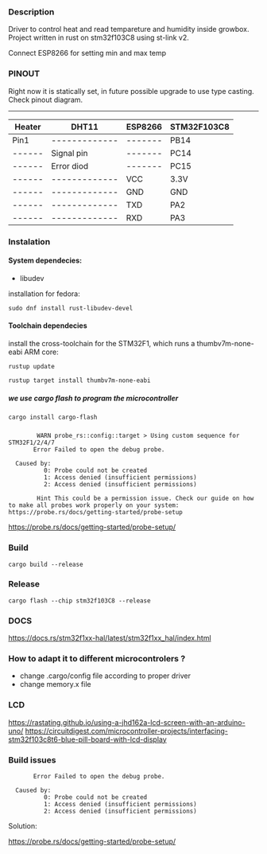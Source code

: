 ### Description

Driver to control heat and read tempareture and humidity inside growbox. Project written in rust on stm32f103C8 using
st-link v2.

Connect ESP8266 for setting min and max temp

### PINOUT

Right now it is statically set, in future possible upgrade to use type casting.
Check pinout diagram.

<hr>

| Heater | DHT11         | ESP8266 | STM32F103C8 |
|--------|---------------|---------|-------------|
| Pin1   | ------------- | ------- | PB14        |
| ------ | Signal pin    | ------- | PC14        |
| ------ | Error diod    | ------- | PC15        |
| ------ | ------------- | VCC     | 3.3V        |
| ------ | ------------- | GND     | GND         |
| ------ | ------------- | TXD     | PA2         |
| ------ | ------------- | RXD     | PA3         |


### Instalation

#### System dependecies:

- libudev

installation for fedora:

```commandline
sudo dnf install rust-libudev-devel
```

#### Toolchain dependecies

install the cross-toolchain for the STM32F1, which runs a thumbv7m-none-eabi ARM core:

`rustup update`

`rustup target install thumbv7m-none-eabi`

##### we use cargo flash to program the microcontroller

`cargo install cargo-flash`

#####

```commandline
        WARN probe_rs::config::target > Using custom sequence for STM32F1/2/4/7
       Error Failed to open the debug probe.

  Caused by:  
          0: Probe could not be created
          1: Access denied (insufficient permissions)
          2: Access denied (insufficient permissions)

        Hint This could be a permission issue. Check our guide on how to make all probes work properly on your system: https://probe.rs/docs/getting-started/probe-setup
```
https://probe.rs/docs/getting-started/probe-setup/

### Build

```
cargo build --release
```

### Release

```
cargo flash --chip stm32f103C8 --release
```

### DOCS

https://docs.rs/stm32f1xx-hal/latest/stm32f1xx_hal/index.html

### How to adapt it to different microcontrolers ?

- change .cargo/config file according to proper driver
- change memory.x file

### LCD

https://rastating.github.io/using-a-jhd162a-lcd-screen-with-an-arduino-uno/
https://circuitdigest.com/microcontroller-projects/interfacing-stm32f103c8t6-blue-pill-board-with-lcd-display

### Build issues

```commandline
       Error Failed to open the debug probe.

  Caused by:  
          0: Probe could not be created
          1: Access denied (insufficient permissions)
          2: Access denied (insufficient permissions)
```

Solution:

https://probe.rs/docs/getting-started/probe-setup/

